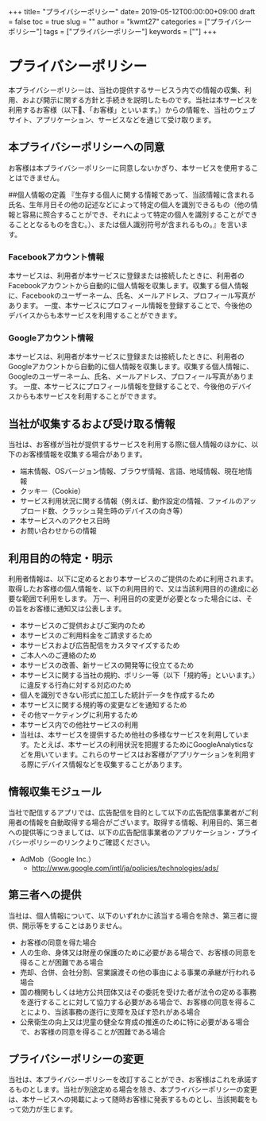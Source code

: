 +++
title= "プライバシーポリシー"
date= 2019-05-12T00:00:00+09:00
draft = false
toc = true
slug = ""
author = "kwmt27"
categories = ["プライバシーポリシー"]
tags = ["プライバシーポリシー"]
keywords = [""]
+++

<!--more-->


# プライバシーポリシー
本プライバシーポリシーは、当社の提供するサービスう内での情報の収集、利用、および開示に関する方針と手続きを説明したものです。当社は本サービスを利用するお客様（以下、「お客様」といいます。）からの情報を、当社のウェブサイト、アプリケーション、サービスなどを通じて受け取ります。

## 本プライバシーポリシーへの同意
お客様は本プライバシーポリシーに同意しないかぎり、本サービスを使用することはできません。

##個人情報の定義
『生存する個人に関する情報であって、当該情報に含まれる氏名、生年月日その他の記述などによって特定の個人を識別できるもの（他の情報と容易に照合することができ、それによって特定の個人を識別することができることとなるものを含む。）、または個人識別符号が含まれるもの。』を言います。

### Facebookアカウント情報
本サービスは、利用者が本サービスに登録または接続したときに、利用者のFacebookアカウントから自動的に個人情報を収集します。収集する個人情報に、Facebookのユーザーネーム、氏名、メールアドレス、プロフィール写真があります。 一度、本サービスにプロフィール情報を登録することで、今後他のデバイスからも本サービスを利用することができます。

### Googleアカウント情報
本サービスは、利用者が本サービスに登録または接続したときに、利用者のGoogleアカウントから自動的に個人情報を収集します。収集する個人情報に、Googleのユーザーネーム、氏名、メールアドレス、プロフィール写真があります。 一度、本サービスにプロフィール情報を登録することで、今後他のデバイスからも本サービスを利用することができます。

## 当社が収集するおよび受け取る情報
当社は、お客様が当社が提供するサービスを利用する際に個人情報のほかに、以下のお客様情報を収集する場合があります。
- 端末情報、OSバージョン情報、ブラウザ情報、言語、地域情報、現在地情報
- クッキー（Cookie）
- サービス利用状況に関する情報（例えば、動作設定の情報、ファイルのアップロード数、クラッシュ発生時のデバイスの向き等）
- 本サービスへのアクセス日時
- お問い合わせからの情報

## 利用目的の特定・明示
利用者情報は、以下に定めるとおり本サービスのご提供のために利用されます。 取得したお客様の個人情報を、以下の利用目的で、又は当該利用目的の達成に必要な範囲で利用をします。 万一、利用目的の変更が必要となった場合には、その旨をお客様に通知又は公表します。

- 本サービスのご提供およびご案内のため
- 本サービスのご利用料金をご請求するため
- 本サービスおよび広告配信をカスタマイズするため
- ご本人へのご連絡のため
- 本サービスの改善、新サービスの開発等に役立てるため
- 本サービスに関する当社の規約、ポリシー等（以下「規約等」といいます。）に違反する行為に対する対応のため
- 個人を識別できない形式に加工した統計データを作成するため
- 本サービスに関する規約等の変更などを通知するため
- その他マーケティングに利用するため
- 本サービス内での他社サービスの利用
- 当社は、本サービスを提供するため他社の多様なサービスを利用しています。たとえば、本サービスの利用状況を把握するためにGoogleAnalyticsなどを用いています。これらのサービスはお客様がアプリケーションを利用する際にデバイス情報などを収集することがあります。

## 情報収集モジュール
当社で配信するアプリでは、広告配信を目的として以下の広告配信事業者がご利用者の情報を自動取得する場合がございます。取得する情報、利用目的、第三者への提供等につきましては、以下の広告配信事業者のアプリケーション・プライバシーポリシーのリンクよりご確認ください。

- AdMob（Google Inc.）
    - http://www.google.com/intl/ja/policies/technologies/ads/

## 第三者への提供
当社は、個人情報について、以下のいずれかに該当する場合を除き、第三者に提供、開示等をすることはありません。

- お客様の同意を得た場合
- 人の生命、身体又は財産の保護のために必要がある場合で、お客様の同意を得ることが困難である場合
- 売却、合併、会社分割、営業譲渡その他の事由による事業の承継が行われる場合
- 国の機関もしくは地方公共団体又はその委託を受けた者が法令の定める事務を遂行することに対して協力する必要がある場合で、お客様の同意を得ることにより、当該事務の遂行に支障を及ぼす恐れがある場合
- 公衆衛生の向上又は児童の健全な育成の推進のために特に必要がある場合で、お客様の同意を得ることが困難である場合

## プライバシーポリシーの変更
当社は、本プライバシーポリシーを改訂することができ、お客様はこれを承諾するものとします。当社が別途定める場合を除き、本プライバシーポリシーの変更は、本サービスへの掲載によって随時お客様に発表するものとし、当該掲載をもって効力が生じます。

